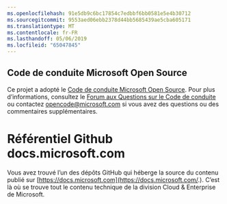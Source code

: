 ```yaml
---
ms.openlocfilehash: 91e5db9c6bc17854c7edbbf6bb0581e5e4b30712
ms.sourcegitcommit: 9553aed06ebb2378d44bb5685439ae5cba605171
ms.translationtype: MT
ms.contentlocale: fr-FR
ms.lasthandoff: 05/06/2019
ms.locfileid: "65047845"
---
```

## <a name="microsoft-open-source-code-of-conduct"></a>Code de conduite Microsoft Open Source

Ce projet a adopté le [Code de conduite Microsoft Open Source](https://opensource.microsoft.com/codeofconduct/).
Pour plus d’informations, consultez le [Forum aux Questions sur le Code de conduite](https://opensource.microsoft.com/codeofconduct/faq/) ou contactez [opencode@microsoft.com](mailto:opencode@microsoft.com) si vous avez des questions ou des commentaires supplémentaires.

# <a name="docsmicrosoftcom-github-repository"></a>Référentiel Github docs.microsoft.com 

Vous avez trouvé l’un des dépôts GitHub qui héberge la source du contenu publié sur [https://docs.microsoft.com](https://docs.microsoft.com/.). C’est là où se trouve tout le contenu technique de la division Cloud & Enterprise de Microsoft.
